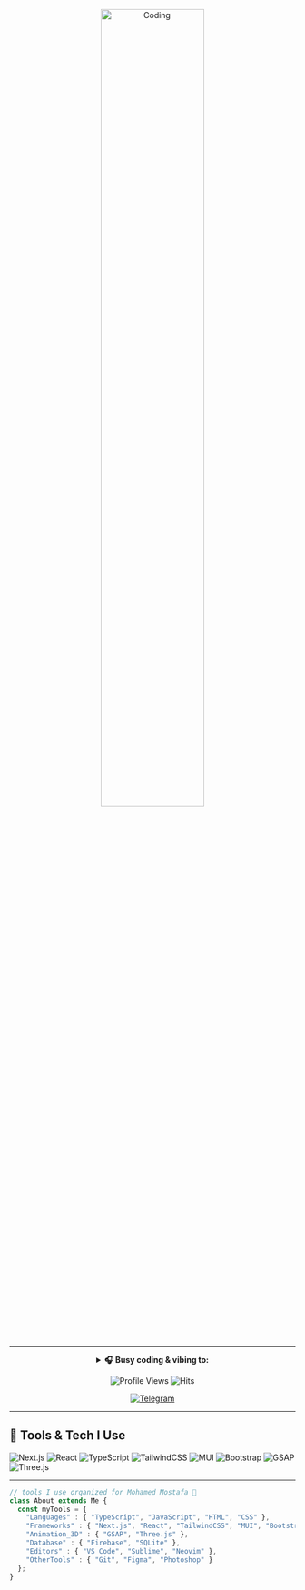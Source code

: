 <div align="center" width="50">

<!-- Main GIF -->
<img src="https://media.giphy.com/media/v1.Y2lkPTc5MGI3NjExbXlxdjhmY2trbXdjdTR0bHZjZndpaDVidTF4aWcxbm1zdnA1NGJ4cCZlcD12MV9naWZzX3NlYXJjaCZjdD1n/3oriO0OEd9QIDdllqo/giphy.gif" alt="Coding" width="60%"/><br>

---

<details>
<p><strong> <summary> 🎧 Busy coding & vibing to: </summary> </strong></p>

[![Spotify](https://spotify-readme.sp-xd.vercel.app/api/spotify)](https://open.spotify.com/) <br>

</details>

![Profile Views](https://komarev.com/ghpvc/?username=MohamedMostafa-1&style=flat&color=blueviolet&label=PROFILE+VIEWS)
![Hits](https://hits.seeyoufarm.com/api/count/incr/badge.svg?url=https://github.com/MohamedMostafa-1&count_bg=%23ff0066&title_bg=%23000000&icon=github.svg&icon_color=%23FFFFFF&title=HITS&edge_flat=false)

[![Telegram](https://img.shields.io/badge/Telegram-2CA5E0?style=flat&logo=telegram&logoColor=white)](https://t.me/yourtelegram)  

</div>

<hr/>

## 🚀 Tools & Tech I Use  

![Next.js](https://img.shields.io/badge/Next.js-black?style=for-the-badge&logo=next.js)
![React](https://img.shields.io/badge/React-20232A?style=for-the-badge&logo=react&logoColor=61DAFB)
![TypeScript](https://img.shields.io/badge/TypeScript-007ACC?style=for-the-badge&logo=typescript&logoColor=white)
![TailwindCSS](https://img.shields.io/badge/Tailwind-38B2AC?style=for-the-badge&logo=tailwind-css&logoColor=white)
![MUI](https://img.shields.io/badge/MUI-007FFF?style=for-the-badge&logo=mui&logoColor=white)
![Bootstrap](https://img.shields.io/badge/Bootstrap-563D7C?style=for-the-badge&logo=bootstrap&logoColor=white)
![GSAP](https://img.shields.io/badge/GSAP-88CE02?style=for-the-badge&logo=greensock&logoColor=black)
![Three.js](https://img.shields.io/badge/Three.js-black?style=for-the-badge&logo=three.js&logoColor=white)

---

```ts
// tools_I_use organized for Mohamed Mostafa 🚀
class About extends Me { 
  const myTools = {  
    "Languages" : { "TypeScript", "JavaScript", "HTML", "CSS" },
    "Frameworks" : { "Next.js", "React", "TailwindCSS", "MUI", "Bootstrap" },
    "Animation_3D" : { "GSAP", "Three.js" },
    "Database" : { "Firebase", "SQLite" },
    "Editors" : { "VS Code", "Sublime", "Neovim" },
    "OtherTools" : { "Git", "Figma", "Photoshop" }
  };
}
